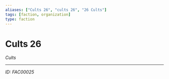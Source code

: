```yaml
---
aliases: ["Cults 26", "cults 26", "26 Cults"]
tags: [faction, organization]
type: faction
---
```


# Cults 26

*Cults*

---
*ID: FAC00025*